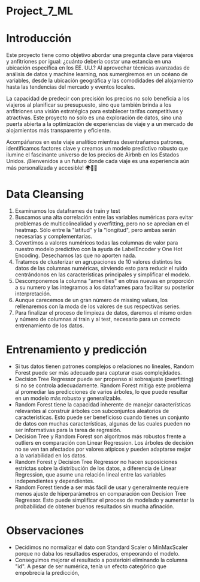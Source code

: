 # Project_7_ML

# Introducción

Este proyecto tiene como objetivo abordar una pregunta clave para viajeros y anfitriones por igual: ¿cuánto debería costar una estancia en una ubicación específica en los EE. UU.? Al aprovechar técnicas avanzadas de análisis de datos y machine learning, nos sumergiremos en un océano de variables, desde la ubicación geográfica y las comodidades del alojamiento hasta las tendencias del mercado y eventos locales.

La capacidad de predecir con precisión los precios no solo beneficia a los viajeros al planificar su presupuesto, sino que también brinda a los anfitriones una visión estratégica para establecer tarifas competitivas y atractivas. Este proyecto no solo es una exploración de datos, sino una puerta abierta a la optimización de experiencias de viaje y a un mercado de alojamientos más transparente y eficiente.

Acompáñanos en este viaje analítico mientras desentrañamos patrones, identificamos factores clave y creamos un modelo predictivo robusto que ilumine el fascinante universo de los precios de Airbnb en los Estados Unidos. ¡Bienvenidos a un futuro donde cada viaje es una experiencia aún más personalizada y accesible! 🌍🏡✨

# Data Cleansing

1. Examinamos los dataframes de train y test
2. Buscamos una alta correlación entre las variables numéricas para evitar problemas de multicolinealidad y overfitting, pero no se aprecian en el heatmap. Sólo entre la "latitud" y la "longitud", pero ambas serán necesarias y complementarias.
3. Covertimos a valores numéricos todas las columnas de valor para nuestro modelo predictivo con la ayuda de LabelEncoder y One Hot Encoding. Desechamos las que no aporten nada.
4. Tratamos de clusterizar en agrupaciones de 10 valores distintos los datos de las columnas numéricas, sirviendo esto para reducir el ruido centrándonos en las características principales y simplificar el modelo.
5. Descomponemos la columna "amenities" en otras nuevas en proporción a su numero y las integramos a los dataframes para facilitar su posterior interpretación.
6. Aunque carecemos de un gran número de missing values, los rellenaremos con la moda de los valores de sus respectivas series.
7. Para finalizar el proceso de limpieza de datos, daremos el mismo orden y número de columnas al train y al test, necesario para un correcto entrenamiento de los datos.

# Entrenamiento y predicción

- Si tus datos tienen patrones complejos o relaciones no lineales, Random Forest puede ser más adecuado para capturar esas complejidades.
- Decision Tree Regressor puede ser propenso al sobreajuste (overfitting) si no se controla adecuadamente. Random Forest mitiga este problema al promediar las predicciones de varios árboles, lo que puede resultar en un modelo más robusto y generalizable.
- Random Forest tiene la capacidad inherente de manejar características relevantes al construir árboles con subconjuntos aleatorios de características. Esto puede ser beneficioso cuando tienes un conjunto de datos con muchas características, algunas de las cuales pueden no ser informativas para la tarea de regresión.
- Decision Tree y Random Forest son algoritmos más robustos frente a outliers en comparación con Linear Regression. Los árboles de decisión no se ven tan afectados por valores atípicos y pueden adaptarse mejor a la variabilidad en los datos.
- Random Forest y Decision Tree Regressor no hacen suposiciones estrictas sobre la distribución de los datos, a diferencia de Linear Regression, que asume una relación lineal entre las variables independientes y dependientes.
- Random Forest tiende a ser más fácil de usar y generalmente requiere menos ajuste de hiperparámetros en comparación con Decision Tree Regressor. Esto puede simplificar el proceso de modelado y aumentar la probabilidad de obtener buenos resultados sin mucha afinación.

# Observaciones

- Decidimos no normalizar el dato con Standard Scaler o MinMaxScaler porque no daba los resultados esperados, empeorando el modelo.
- Conseguimos mejorar el resultado a posterioiri eliminando la columna "id". A pesar de ser numérica, tenía un efecto categórico que empobrecía la predicción,
